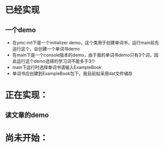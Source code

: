 # 已经实现
## 一个demo
- 在ymc.init下是一个initializer demo，这个类用于创建单词书，运行main前先运行这个，会创建一个单词书demo
- 在main下是一个console版本的demo，由于我的单词书demo只有3个词，因此运行这个demo选择的学习词不能多于3个
- main下运行时选择单词书请输入ExampleBook
- 单词书应创建到ExampleBook包下，我目前拟采用dat文件储存
# 正在实现：

## 读文章的demo
# 尚未开始：

